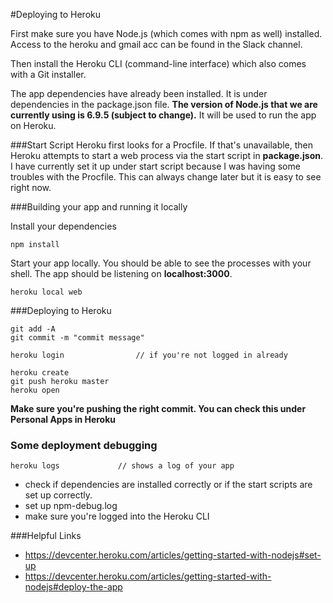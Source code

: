 #Deploying to Heroku

First make sure you have Node.js (which comes with npm as well) installed. 
Access to the heroku and gmail acc can be found in the Slack channel.

Then install the Heroku CLI (command-line interface) which also comes with a Git installer. 

The app dependencies have already been installed. It is under dependencies in the package.json file. 
**The version of Node.js that we are currently using is 6.9.5 (subject to change).** It will be used to run the app on Heroku.

###Start Script
Heroku first looks for a Procfile. If that's unavailable, then Heroku attempts to start a web process via the
start script in **package.json**. I have currently set it up under start script because I was having some troubles
with the Procfile. This can always change later but it is easy to see right now. 

###Building your app and running it locally

Install your dependencies
```
npm install
```

Start your app locally. You should be able to see the processes with your shell. The app should be listening on **localhost:3000**.

```
heroku local web
```

###Deploying to Heroku
```
git add -A 				
git commit -m "commit message"

heroku login				// if you're not logged in already

heroku create
git push heroku master
heroku open			
```

**Make sure you're pushing the right commit. You can check this under Personal Apps in Heroku**
  
   
### Some deployment debugging
```
heroku logs				// shows a log of your app
``` 

- check if dependencies are installed correctly or if the start scripts are set up correctly.
- set up npm-debug.log
- make sure you're logged into the Heroku CLI
  

###Helpful Links
- <https://devcenter.heroku.com/articles/getting-started-with-nodejs#set-up>
- <https://devcenter.heroku.com/articles/getting-started-with-nodejs#deploy-the-app>


